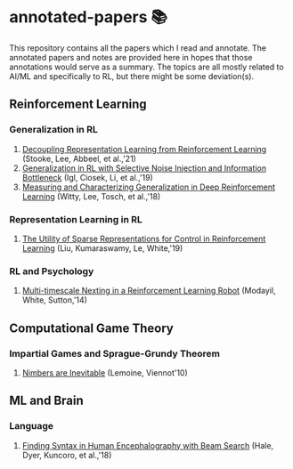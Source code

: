 # annotated-papers :books:
This repository contains all the papers which I read and annotate. The annotated papers and notes are provided here in hopes that those annotations would serve as a summary. The topics are all mostly related to AI/ML and specifically to RL, but there might be some deviation(s).

## Reinforcement Learning
### Generalization in RL

1. [Decoupling Representation Learning from Reinforcement Learning](https://github.com/kjanjua26/annotated-papers/blob/main/rl-generalization/decoupling_reps.pdf) (Stooke, Lee, Abbeel, et al.,'21)
2. [Generalization in RL with Selective Noise Injection and Information Bottleneck](https://github.com/kjanjua26/annotated-papers/blob/main/rl-generalization/selective_noise_injection_gen.pdf) (Igl, Ciosek, Li, et al.,'19)
3. [Measuring and Characterizing Generalization in Deep Reinforcement Learning](https://github.com/kjanjua26/annotated-papers/blob/main/rl-generalization/measuring_generalization.pdf) (Witty, Lee, Tosch, et al.,'18)

### Representation Learning in RL

1. [The Utility of Sparse Representations for Control in Reinforcement Learning](https://github.com/kjanjua26/annotated-papers/blob/main/rl-representations/utility_sparse_reps_control.pdf) (Liu, Kumaraswamy, Le, White,'19)

### RL and Psychology

1. [Multi-timescale Nexting in a Reinforcement Learning Robot](https://github.com/kjanjua26/annotated-papers/blob/main/rl-and-psychology/nexting.pdf) (Modayil, White, Sutton,'14)


## Computational Game Theory
### Impartial Games and Sprague-Grundy Theorem
1. [Nimbers are Inevitable](https://github.com/kjanjua26/annotated-papers/blob/main/computational-game-theory/nimbers-are-inevitable.pdf) (Lemoine, Viennot'10)


## ML and Brain
### Language

1. [Finding Syntax in Human Encephalography with Beam Search](https://github.com/kjanjua26/annotated-papers/blob/main/ml-and-brain/language/finding_syntax_in_human_encephalography.pdf) (Hale, Dyer, Kuncoro, et al.,'18)
